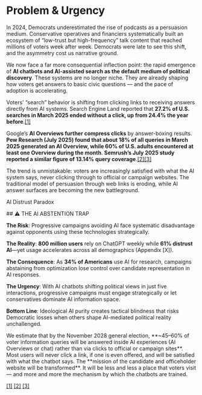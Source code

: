 # Problem & Urgency

In 2024, Democrats underestimated the rise of podcasts as a persuasion medium. Conservative operatives and financiers systematically built an ecosystem of “low-trust but high-frequency” talk content that reached millions of voters week after week. Democrats were late to see this shift, and the asymmetry cost us narrative ground.

We now face a far more consequential inflection point: the rapid emergence of **AI chatbots and AI-assisted search as the default medium of political discovery**. These systems are no longer niche. They are already shaping how voters get answers to basic civic questions — and the pace of adoption is accelerating.

Voters’ “search” behavior is shifting from clicking links to receiving answers directly from AI systems. Search Engine Land reported that **27.2% of U.S. searches in March 2025 ended without a click, up from 24.4% the year before**.<a class="fn-ref" href="../ky-appendix-footnotes-methodology/#fn-1" data-fn="See Appendix reference [1]">[1]</a>

Google’s **AI Overviews further compress clicks** by answer-boxing results. **Pew Research (July 2025) found that about 18% of all queries in March 2025 generated an AI Overview, while 60% of U.S. adults encountered at least one Overview during the month**. **Semrush’s July 2025 study reported a similar figure of 13.14% query coverage**.<a class="fn-ref" href="../ky-appendix-footnotes-methodology/#fn-2" data-fn="Pew Research Center, *How Americans use Google’s AI Overviews* (July 2025). &lt;https://www.pewresearch.org/short-reads/2025/07/15/how-americans-use-googles-ai-overviews/&gt;">[2]</a><a class="fn-ref" href="../ky-appendix-footnotes-methodology/#fn-3" data-fn="Semrush, *AI Overviews Study: What 2025 SEO Data Tells Us About Google’s Search Shift* (July 2025). &lt;https://www.semrush.com/blog/ai-overviews-study-2025/&gt;">[3]</a>

The trend is unmistakable: voters are increasingly satisfied with what the AI system says, never clicking through to official or campaign websites. The traditional model of persuasion through web links is eroding, while AI answer surfaces are becoming the new battleground.


<div class="admonition callout">
<p class="admonition-title">AI Distrust Paradox</p>
## ⚠️ THE AI ABSTENTION TRAP

**The Risk**: Progressive campaigns avoiding AI face systematic disadvantage against opponents using these technologies strategically.

**The Reality**: **800 million users** rely on ChatGPT weekly while **61% distrust AI**—yet usage accelerates across all demographics (Appendix [X]).

**The Consequence**: As **34% of Americans** use AI for research, campaigns abstaining from optimization lose control over candidate representation in AI responses.

**The Urgency**: With AI chatbots shifting political views in just five interactions, progressive campaigns must engage strategically or let conservatives dominate AI information space.

**Bottom Line**: Ideological AI purity creates tactical blindness that risks Democratic losses when others shape AI-mediated political reality unchallenged.
</div>
We estimate that by the November 2028 general election, **~45–60% of voter information queries will be answered inside AI experiences (AI Overviews or chat) rather than via clicks to official or campaign sites**. Most users will never click a link, if one is even offered, and will be satisfied with what the chatbot says. The **mission of the candidate and officeholder website will be transformed**. It will be less and less a place that voters visit — and more and more the mechanism by which the chatbots are trained.


<a class="fn-ref" href="../ky-appendix-footnotes-methodology/#fn-1" data-fn="Technical note (RLHF / RLAIF / Constitutional AI): These are different methods for aligning large language models. They influence how systems rank, filter, and present answers — which directly shapes what voters see."><span class="fn-ref" id="fnref-1" data-fn="1">[1]</span></a> <a class="fn-ref" href="../ky-appendix-footnotes-methodology/#fn-2" data-fn="Large Language Models (LLMs): LLMs are AI systems trained on massive text datasets to predict and generate language. They underpin most advanced chatbots (e.g., ChatGPT, Gemini, Claude)."><span class="fn-ref" id="fnref-2" data-fn="2">[2]</span></a> <a class="fn-ref" href="../ky-appendix-footnotes-methodology/#fn-3" data-fn="Union probability estimate used here: Assumptions: AI Overview coverage grows from ~50–55% (2025) to 55–60% (2028); satisfaction rate ~60–70%; chatbot share of search events grows from ~5.6% desktop share (2025) to ~15–20% (2028). Computation: A = 0.58 × 0.65 ≈ 0.38; B = 0.18; assume 30% overlap → union ≈ 0.50 (50%). Range: 45–60%. These estimates will be refined with SCOPE pilot data in 2026–27."><span class="fn-ref" id="fnref-3" data-fn="3">[3]</span></a>
